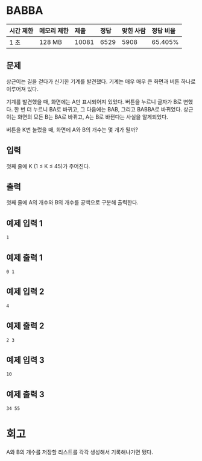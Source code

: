 # BABBA

| 시간 제한 | 메모리 제한 | 제출  | 정답 | 맞힌 사람 | 정답 비율 |
| :-------- | :---------- | :---- | :--- | :-------- | :-------- |
| 1 초      | 128 MB      | 10081 | 6529 | 5908      | 65.405%   |

## 문제

상근이는 길을 걷다가 신기한 기계를 발견했다. 기계는 매우 매우 큰 화면과 버튼 하나로 이루어져 있다.

기계를 발견했을 때, 화면에는 A만 표시되어져 있었다. 버튼을 누르니 글자가 B로 변했다. 한 번 더 누르니 BA로 바뀌고, 그 다음에는 BAB, 그리고 BABBA로 바뀌었다. 상근이는 화면의 모든 B는 BA로 바뀌고, A는 B로 바뀐다는 사실을 알게되었다.

버튼을 K번 눌렀을 때, 화면에 A와 B의 개수는 몇 개가 될까?

## 입력

첫째 줄에 K (1 ≤ K ≤ 45)가 주어진다.

## 출력

첫째 줄에 A의 개수와 B의 개수를 공백으로 구분해 출력한다.

## 예제 입력 1 

```
1
```

## 예제 출력 1 

```
0 1
```

## 예제 입력 2 

```
4
```

## 예제 출력 2 

```
2 3
```

## 예제 입력 3 

```
10
```

## 예제 출력 3 

```
34 55
```

# 회고

A와 B의 개수를 저장할 리스트를 각각 생성해서 기록해나가면 됐다.